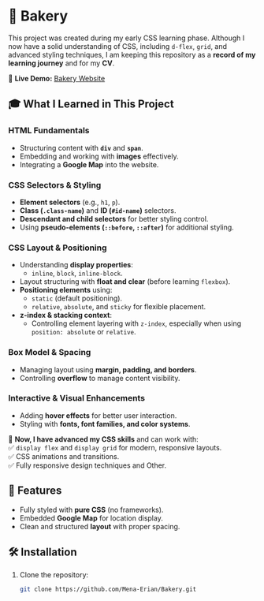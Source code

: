 # 🍞 Bakery  

This project was created during my early CSS learning phase. Although I now have a solid understanding of CSS, including `d-flex`, `grid`, and advanced styling techniques, I am keeping this repository as a **record of my learning journey** and for my **CV**.  

🔗 **Live Demo:** [Bakery Website](https://mena-erian.github.io/Bakery/index.html)  

## 🎓 What I Learned in This Project  

### **HTML Fundamentals**  
- Structuring content with **`div`** and **`span`**.  
- Embedding and working with **images** effectively.  
- Integrating a **Google Map** into the website.  

### **CSS Selectors & Styling**  
- **Element selectors** (e.g., `h1`, `p`).  
- **Class (`.class-name`)** and **ID (`#id-name`)** selectors.  
- **Descendant and child selectors** for better styling control.  
- Using **pseudo-elements (`::before`, `::after`)** for additional styling.  

### **CSS Layout & Positioning**  
- Understanding **display properties**:  
  - `inline`, `block`, `inline-block`.  
- Layout structuring with **float and clear** (before learning `flexbox`).  
- **Positioning elements** using:  
  - `static` (default positioning).  
  - `relative`, `absolute`, and `sticky` for flexible placement.  
- **z-index & stacking context**:  
  - Controlling element layering with `z-index`, especially when using `position: absolute` or `relative`.  

### **Box Model & Spacing**  
- Managing layout using **margin, padding, and borders**.  
- Controlling **overflow** to manage content visibility.  

### **Interactive & Visual Enhancements**  
- Adding **hover effects** for better user interaction.  
- Styling with **fonts, font families, and color systems**.  

🚀 **Now, I have advanced my CSS skills** and can work with:  
✅ `display flex` and `display grid` for modern, responsive layouts.  
✅ CSS animations and transitions.  
✅ Fully responsive design techniques and Other.  

## 🚀 Features  
- Fully styled with **pure CSS** (no frameworks).  
- Embedded **Google Map** for location display.  
- Clean and structured **layout** with proper spacing.  

## 🛠 Installation  

1. Clone the repository:  
   ```bash
   git clone https://github.com/Mena-Erian/Bakery.git
